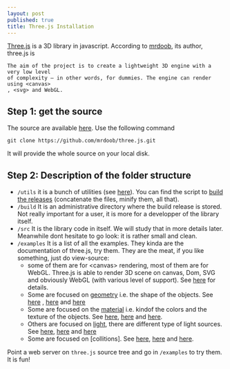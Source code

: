 ```yaml
---
layout: post
published: true
title: Three.js Installation
---
```


[Three.js](https://github.com/mrdoob/three.js) is a 3D library in javascript. According
to [mrdoob](http://mrdoob.com/), its author, three.js is

    The aim of the project is to create a lightweight 3D engine with a very low level
    of complexity — in other words, for dummies. The engine can render using <canvas>
    , <svg> and WebGL.

## Step 1: get the source

The source are available [here](https://github.com/mrdoob/three.js). Use
the following command

    git clone https://github.com/mrdoob/three.js.git

It will provide the whole source on your local disk.

## Step 2: Description of the folder structure

* ```/utils``` it is a bunch of utilities (see [here](https://github.com/mrdoob/three.js/tree/master/utils)).
You can find the script to [build the releases](https://github.com/mrdoob/three.js/blob/master/utils/build.sh)
(concatenate the files, minify them, all that).
* ```/build``` It is an administrative directory where the build release is stored. Not really important
for a user, it is more for a developper of the library itself.
* ```/src``` It is the library code in itself. We will study that in more details later. Meanwhile dont hesitate
to go look: it is rather small and clean.
* ```/examples``` It is a list of all the examples. They kinda are the documentation of three.js, try
them. They are the meat, if you like something, just do view-source:
  * some of them are for \<canvas\> rendering, most of them are for WebGL. Three.js is able to render 3D scene
    on canvas, Dom, SVG and obviously WebGL (with various level of support). See [here](https://github.com/mrdoob/three.js/tree/master/src/renderers)
    for details.
  * Some are focused on [geometry](https://github.com/mrdoob/three.js/tree/master/src/extras/geometries) i.e.
    the shape of the objects. See [here](http://mrdoob.github.com/three.js/examples/webgl_geometry_colors.html)
    , [here](http://mrdoob.github.com/three.js/examples/canvas_geometry_cube.html)
    and [here](http://mrdoob.github.com/three.js/examples/canvas_geometry_cube.html)
  * Some are focused on the [material](https://github.com/mrdoob/three.js/tree/master/src/materials) i.e.
    kindof the colors and the texture of the objects. See
    [here](http://mrdoob.github.com/three.js/examples/webgl_materials_texture_filters.html),
    [here](http://mrdoob.github.com/three.js/examples/webgl_materials_texture_filters.html) and
    [here](http://mrdoob.github.com/three.js/examples/webgl_materials_normalmap.html).
  * Others are focused on [light](https://github.com/mrdoob/three.js/tree/master/src/lights), there are different
    type of light sources. See
    [here](http://mrdoob.github.com/three.js/examples/canvas_lights_pointlights.html),
    [here](http://mrdoob.github.com/three.js/examples/canvas_lights_pointlights_smooth.html) and
    [here](http://mrdoob.github.com/three.js/examples/webgl_lights_pointlights.html)
  * Some are focused on [collitions]. See
    [here](http://mrdoob.github.com/three.js/examples/webgl_collisions_trigger.html),
    [here](http://mrdoob.github.com/three.js/examples/webgl_collisions_reaction.html) and
    [here](http://mrdoob.github.com/three.js/examples//webgl_collisions_mesh.html).
  
Point a web server on ```three.js``` source tree and go in ```/examples``` to try them. It is fun!
